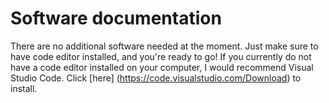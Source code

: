 # Software documentation

There are no additional software needed at the moment. Just make sure to have code editor installed, and you're ready to go!
If you currently do not have a code editor installed on your computer, I would recommend Visual Studio Code. Click [here] (https://code.visualstudio.com/Download) to install. 
